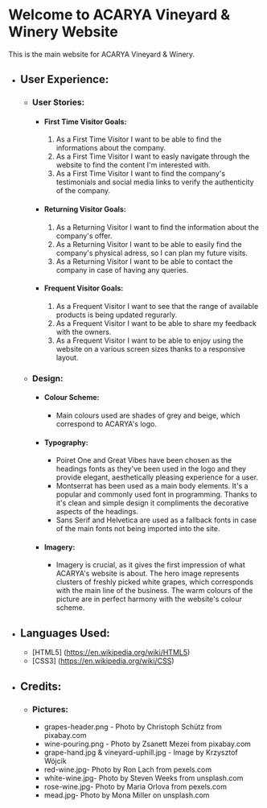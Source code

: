 <h1>Welcome to ACARYA Vineyard & Winery Website</h1>

This is the main website for ACARYA Vineyard & Winery.

- ## User Experience:

    - ### User Stories:

        - #### First Time Visitor Goals:

            1. As a First Time Visitor I want to be able to find the informations about the company.
            2. As a First Time Visitor I want to easly navigate through the website to find the content I'm interested with.
            3. As a First Time Visitor I want to find the company's testimonials and social media links to verify the authenticity of the company.

        - #### Returning Visitor Goals:

            1. As a Returning Visitor I want to find the information about the company's offer.
            2. As a Returning Visitor I want to be able to easily find the company's physical adress, so I can plan my future visits.
            3. As a Returning Visitor I want to be able to contact the company in case of having any queries.

        - #### Frequent Visitor Goals:

            1. As a Frequent Visitor I want to see that the range of available products is being updated regurarly.
            2. As a Frequent Visitor I want to be able to share my feedback with the owners.
            3. As a Frequent Visitor I want to be able to enjoy using the website on a various screen sizes thanks to a responsive layout.

    
        
    - ### Design:

        - #### Colour Scheme: 
            - Main colours used are shades of grey and beige, which correspond to ACARYA's logo.
        - #### Typography:
            - Poiret One and Great Vibes have been chosen as the headings fonts as they've been used in the logo and they provide elegant, aesthetically pleasing experience for a user.
            - Montserrat has been used as a main body elements. It's a popular and commonly used font in programming. Thanks to it's clean and simple design it compliments the decorative aspects of the headings.
            - Sans Serif and Helvetica are used as a fallback fonts in case of the main fonts not being imported into the site.
        - #### Imagery:
            - Imagery is crucial, as it gives the first impression of what ACARYA's website is about. The hero image represents clusters of freshly picked white grapes, which corresponds with the main line of the business. The warm colours of the picture are in perfect harmony with the website's colour scheme.
        
- ## Languages Used:
    - [HTML5] (https://en.wikipedia.org/wiki/HTML5)
    - [CSS3] (https://en.wikipedia.org/wiki/CSS)

- ## Credits:
    - ### Pictures:
        - grapes-header.png - Photo by Christoph Schütz from pixabay.com
        - wine-pouring.png - Photo by Zsanett Mezei from pixabay.com
        - grape-hand.jpg & vineyard-uphill.jpg - Image by Krzysztof Wójcik
        - red-wine.jpg- Photo by Ron Lach from pexels.com
        - white-wine.jpg- Photo by Steven Weeks from unsplash.com
        - rose-wine.jpg- Photo by Maria Orlova from pexels.com
        - mead.jpg- Photo by Mona Miller on unsplash.com



